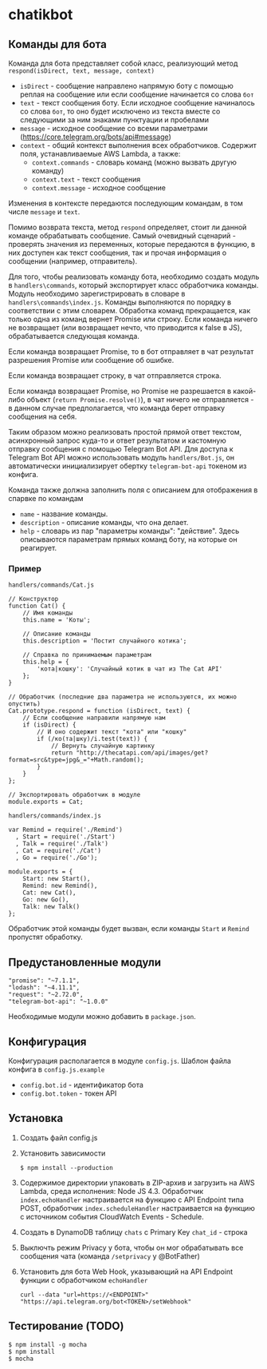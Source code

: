 # chatikbot

## Команды для бота

Команда для бота представляет собой класс, реализующий метод `respond(isDirect, text, message, context)`

- `isDirect` - сообщение направлено напрямую боту с помощью реплая на сообщение или если сообщение начинается со слова `бот`
- `text` - текст сообщения боту. Если исходное сообщение начиналось со слова `бот`, то оно будет исключено из текста вместе
со следующими за ним знаками пунктуации и пробелами
- `message` - исходное сообщение со всеми параметрами (https://core.telegram.org/bots/api#message)
- `context` - общий контекст выполнения всех обработчиков. Содержит поля, устанавливаемые AWS Lambda, а также:
    * `context.commands` - словарь команд (можно вызвать другую команду)
    * `context.text` - текст сообщения
    * `context.message` - исходное сообщение

Изменения в контексте передаются последующим командам, в том числе `message` и `text`.

Помимо возврата текста, метод `respond` определяет, стоит ли данной команде обрабатывать сообщение. Самый очевидный сценарий -
проверять значения из переменных, которые передаются в функцию, в них доступен как текст сообщения,
так и прочая информация о сообщении (например, отправитель).

Для того, чтобы реализовать команду бота, необходимо создать модуль в `handlers\commands`, который экспортирует
класс обработчика команды. Модуль необходимо зарегистрировать в словаре в `handlers\commands\index.js`.
Команды выполняются по порядку в соответствии с этим словарем. Обработка команд прекращается, как только одна
из команд вернет Promise или строку. Если команда ничего не возвращает (или возвращает нечто, что приводится к false в JS),
обрабатывается следующая команда.

Если команда возвращает Promise, то в бот отправляет в чат результат разрешения Promise или сообщение об ошибке.

Если команда возвращает строку, в чат отправляется строка.

Если команда возвращает Promise, но Promise не разрешается в какой-либо объект (`return Promise.resolve()`), в чат ничего
не отправляется - в данном случае предполагается, что команда берет отправку сообщения на себя.

Таким образом можно реализовать простой прямой ответ текстом, асинхронный запрос куда-то и ответ результатом и кастомную
отправку сообщения с помощью Telegram Bot API. Для доступа к Telegram Bot API можно использовать модуль `handlers/Bot.js`,
он автоматически инициализирует обертку `telegram-bot-api` токеном из конфига.

Команда также должна заполнить поля с описанием для отображения в спарвке по командам

- `name` - название команды.
- `description` - описание команды, что она делает.
- `help` - словарь из пар "параметры команды": "действие". Здесь описываются параметрам прямых команд боту, на которые он реагирует.

### Пример

`handlers/commands/Cat.js`

    // Конструктор
    function Cat() {
        // Имя команды
        this.name = 'Коты';
        
        // Описание команды 
        this.description = 'Постит случайного котика';
        
        // Справка по принимаемым параметрам
        this.help = { 
            'кота|кошку': 'Случайный котик в чат из The Cat API' 
        };
    }

    // Обработчик (последние два параметра не используются, их можно опустить)
    Cat.prototype.respond = function (isDirect, text) {
        // Если сообщение направили напрямую нам
        if (isDirect) {
            // И оно содержит текст "кота" или "кошку"
            if (/ко(та|шку)/i.test(text)) {
                // Вернуть случайную картинку
                return "http://thecatapi.com/api/images/get?format=src&type=jpg&_="+Math.random();
            }
        }
    };

    // Экспортировать обработчик в модуле
    module.exports = Cat;
    
`handlers/commands/index.js`

    var Remind = require('./Remind')
      , Start = require('./Start')
      , Talk = require('./Talk') 
      , Cat = require('./Cat')
      , Go = require('./Go');

    module.exports = {
        Start: new Start(),
        Remind: new Remind(),
        Cat: new Cat(),
        Go: new Go(),
        Talk: new Talk()
    };
    
 Обработчик этой команды будет вызван, если команды `Start` и `Remind` пропустят обработку.

## Предустановленные модули

    "promise": "~7.1.1",
    "lodash": "~4.11.1",
    "request": "~2.72.0",
    "telegram-bot-api": "~1.0.0"

Необходимые модули можно добавить в `package.json`.

## Конфигурация

Конфигурация располагается в модуле `config.js`. Шаблон файла конфига в `config.js.example`

- `config.bot.id` - идентификатор бота
- `config.bot.token` - токен API

## Установка

1. Создать файл config.js

2. Установить зависимости

    `$ npm install --production`
    
3. Содержимое директории упаковать в ZIP-архив и загрузить на AWS Lambda, среда исполнения: Node JS 4.3.
   Обработчик `index.echoHandler` настраивается на функцию с API Endpoint типа POST, обработчик `index.scheduleHandler`
   настраивается на функцию с источником события CloudWatch Events - Schedule.
4. Создать в DynamoDB таблицу `chats` с Primary Key `chat_id` - строка
5. Выключть режим Privacy у бота, чтобы он мог обрабатывать все сообщения чата (команда `/setprivacy` у @BotFather)
5. Установить для бота Web Hook, указывающий на API Endpoint функции с обработчиком `echoHandler`

    `curl --data "url=https://<ENDPOINT>" "https://api.telegram.org/bot<TOKEN>/setWebhook"`

## Тестирование (TODO)

    $ npm install -g mocha
    $ npm install 
    $ mocha
